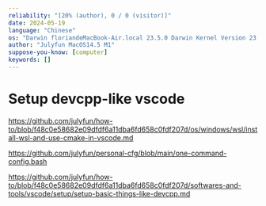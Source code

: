```yaml
---
reliability: "[20% (author), 0 / 0 (visitor)]"
date: 2024-05-19
language: "Chinese"
os: "Darwin floriandeMacBook-Air.local 23.5.0 Darwin Kernel Version 23.5.0: Wed May  1 20:16:51 PDT 2024; root:xnu-10063.121.3~5/RELEASE_ARM64_T8103 arm64"
author: "Julyfun MacOS14.5 M1"
suppose-you-know: [computer]
keywords: []
---
```


# Setup devcpp-like vscode

https://github.com/julyfun/how-to/blob/f48c0e58682e09dfdf6a11dba6fd658c0fdf207d/os/windows/wsl/install-wsl-and-use-cmake-in-vscode.md

https://github.com/julyfun/personal-cfg/blob/main/one-command-config.bash

https://github.com/julyfun/how-to/blob/f48c0e58682e09dfdf6a11dba6fd658c0fdf207d/softwares-and-tools/vscode/setup/setup-basic-things-like-devcpp.md

